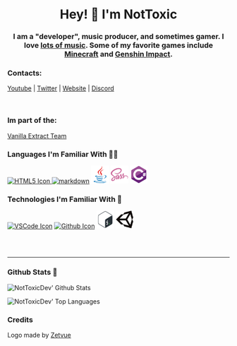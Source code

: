 <!-- Title -->
<h1 align="center">Hey! 👋 I'm NotToxic</h1>
<h3 align="center">I am a "developer", music producer, and sometimes gamer. I love <a href="https://open.spotify.com/playlist/7tXFvBvwaxOAigNjARChJd?si=c1d8ceddeb994dae">lots of music</a>. Some of my favorite games include <a href="https://www.minecraft.net/">Minecraft</a> and <a href="https://genshin.hoyoverse.com/en/home">Genshin Impact</a>.</h3>

### Contacts:

[Youtube][youtube] |
[Twitter][twitter] |
<a href="https://nottoxicdev.github.io/"> Website</a> |
<a href="https://dsc.gg/ntd"> Discord</a>

<br />

### Im part of the:

[Vanilla Extract Team](https://github.com/Vanilla-Extract)

### Languages I'm Familiar With 👨‍💻

[<img src="./img/html5/html5-original.svg"
     alt="HTML5 Icon" width="40" height="40"/>
][html]
[<img src="https://cdn.onlinewebfonts.com/svg/img_2398.svg" alt="markdown" width="40" height="40"/>][markdown]
<img src="./img/java/java-original.svg"
     alt="Java Icon" width="40" height="40"/>
<img src="./img/sass/sass-original.svg"
     alt="Sass Icon" width="40" height="40"/>
<img src="./img/csharp/csharp-original.svg"
     alt="C# Icon" width="40" height="40"/>

### Technologies I'm Familiar With 🔧

[<img src="./img/vscode/vscode-original.svg"
     alt="VSCode Icon" width="40" height="40"/>][vscode]
[<img src="./img/github/github-original.svg"
     alt="Github Icon" width="40" height="40"/>][github]
<img src="./img/bash/bash-original.svg" alt="Bash icon" width="40" height="40"/>
<img src="./img/unity/unity-original.svg" alt="Unity icon" width="40" height="40"/>

<br />
<br />

---

### Github Stats 📄

![NotToxicDev' Github Stats](https://github-readme-stats.vercel.app/api?username=NotToxicDev&theme=vue&count_private=true&show_icons=true)

![NotToxicDev' Top Languages](https://github-readme-stats.vercel.app/api/top-langs/?username=NotToxicDev&layout=compact&theme=vue)

[twitter]: https://twitter.com/NotToxicDev
[youtube]: https://youtube.com/UCJukw7GFBmagAWuRLnStvqA

<!-- My Links/Socials -->

[vanillaextract]: https://discord.io/vanillaextract
[twitter]: https://twitter.com/NotToxicDev
[youtube]: https://youtube.com/UCJukw7GFBmagAWuRLnStvqA

<!-- Languages -->

[html]: https://en.wikipedia.org/wiki/HTML
[javascript]: https://en.wikipedia.org/wiki/JavaScript
[markdown]: https://www.markdownguide.org/

<!-- Tools -->

[vscode]: https://code.visualstudio.com/
[github]: https://www.github.com/

### Credits

Logo made by [Zetvue](https://zetvue.carrd.co)

